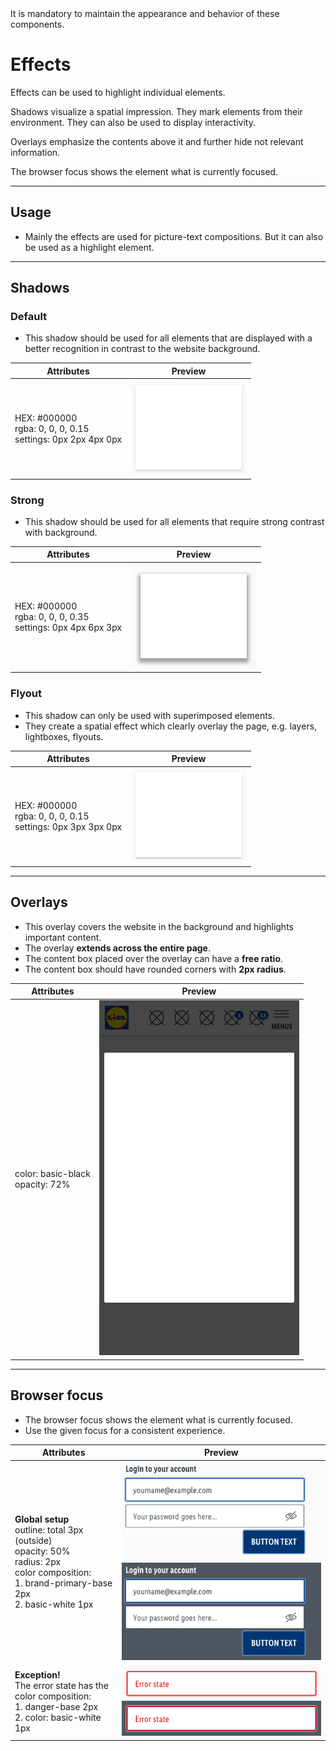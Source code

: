 <AlertWarning alertHeadline="Not modifiable">
It is mandatory to maintain the appearance and behavior of these components.
</AlertWarning>

# Effects

Effects can be used to highlight individual elements.

Shadows visualize a spatial impression. They mark elements from their environment. They can also be used to display interactivity.

Overlays emphasize the contents above it and further hide not relevant information.

The browser focus shows the element what is currently focused.

---

## Usage

- Mainly the effects are used for picture-text compositions. But it can also be used as a highlight element.

---

## Shadows

### Default

- This shadow should be used for all elements that are displayed with a better recognition in contrast to the website background.

| Attributes | Preview |
|---|---|
| HEX: #000000<br>rgba: 0, 0, 0, 0.15<br>settings: 0px 2px 4px 0px | ![shadow: default](assets/shadow-default@1x.png) |

### Strong

- This shadow should be used for all elements that require strong contrast with background.

| Attributes | Preview |
|---|---|
| HEX: #000000<br>rgba: 0, 0, 0, 0.35<br>settings: 0px 4px 6px 3px | ![shadow: strong](assets/shadow-strong@1x.png) |

### Flyout

- This shadow can only be used with superimposed elements.
- They create a spatial effect  which clearly overlay the page, e.g. layers, lightboxes, flyouts.

| Attributes | Preview |
|---|---|
| HEX: #000000<br>rgba: 0, 0, 0, 0.15<br>settings: 0px 3px 3px 0px | ![shadow: flyout](assets/shadow-default-flyout@1x.png) |

---

## Overlays

- This overlay covers the website in the background and highlights important content.
- The overlay **extends across the entire page**.
- The content box placed over the overlay can have a **free ratio**.
- The content box should have rounded corners with **2px radius**.

| Attributes | Preview |
|---|---|
| color: basic-black <br> opacity: 72% | ![overlay](assets/overlay@1x.png) |

---

## Browser focus

- The browser focus shows the element what is currently focused.
- Use the given focus for a consistent experience.

| Attributes | Preview |
|---|---|
| **Global setup**<br>outline: total 3px (outside)<br>opacity: 50% <br>radius: 2px<br>color composition: <br>1. brand-primary-base 2px <br>2. basic-white 1px | ![browser focus default](assets/browser-focus-default@1x.png) |
| **Exception!** <br> The error state has the <br>color composition: <br>1. danger-base 2px<br>2. color: basic-white 1px| ![browser focus error](assets/browser-focus-error@1x.png) |
